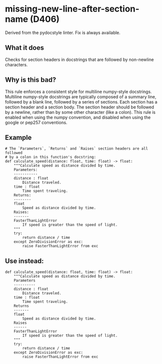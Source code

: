 # missing-new-line-after-section-name (D406)
Derived from the pydocstyle linter.
Fix is always available.
## What it does
Checks for section headers in docstrings that are followed by non-newline
characters.
## Why is this bad?
This rule enforces a consistent style for multiline numpy-style docstrings.
Multiline numpy-style docstrings are typically composed of a summary line,
followed by a blank line, followed by a series of sections. Each section
has a section header and a section body. The section header should be
followed by a newline, rather than by some other character (like a colon).
This rule is enabled when using the numpy convention, and disabled
when using the google or pep257 conventions.
## Example
```
# The `Parameters`, `Returns` and `Raises` section headers are all followed
# by a colon in this function's docstring:
def calculate_speed(distance: float, time: float) -> float:
    """Calculate speed as distance divided by time.
    Parameters:
    -----------
    distance : float
        Distance traveled.
    time : float
        Time spent traveling.
    Returns:
    --------
    float
        Speed as distance divided by time.
    Raises:
    -------
    FasterThanLightError
        If speed is greater than the speed of light.
    """
    try:
        return distance / time
    except ZeroDivisionError as exc:
        raise FasterThanLightError from exc
```
## Use instead:
```
def calculate_speed(distance: float, time: float) -> float:
    """Calculate speed as distance divided by time.
    Parameters
    ----------
    distance : float
        Distance traveled.
    time : float
        Time spent traveling.
    Returns
    -------
    float
        Speed as distance divided by time.
    Raises
    ------
    FasterThanLightError
        If speed is greater than the speed of light.
    """
    try:
        return distance / time
    except ZeroDivisionError as exc:
        raise FasterThanLightError from exc
```
